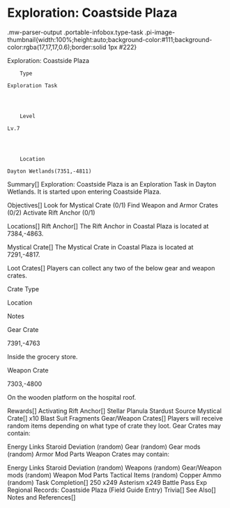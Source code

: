 # Exploration: Coastside Plaza

.mw-parser-output .portable-infobox.type-task .pi-image-thumbnail{width:100%;height:auto;background-color:#111;background-color:rgba(17,17,17,0.6);border:solid 1px #222}

Exploration: Coastside Plaza

	

	
		Type
	
	Exploration Task



	
		Level
	
	Lv.7



	
		Location
	
	Dayton Wetlands(7351,-4811)






Summary[]
Exploration: Coastside Plaza is an Exploration Task in Dayton Wetlands. It is started upon entering Coastside Plaza.

Objectives[]
Look for Mystical Crate (0/1)
Find Weapon and Armor Crates (0/2)
Activate Rift Anchor (0/1)

Locations[]
Rift Anchor[]
The Rift Anchor in Coastal Plaza is located at 7384,-4863.

Mystical Crate[]
The Mystical Crate in Coastal Plaza is located at 7291,-4817.

Loot Crates[]
Players can collect any two of the below gear and weapon crates.



Crate Type

Location

Notes


Gear Crate

7391,-4763

Inside the grocery store.


Weapon Crate

7303,-4800

On the wooden platform on the hospital roof.


Rewards[]
Activating Rift Anchor[]
Stellar Planula
Stardust Source
Mystical Crate[]
x10 Blast Suit Fragments
Gear/Weapon Crates[]
Players will receive random items depending on what type of crate they loot.
Gear Crates may contain:

Energy Links
Staroid
Deviation (random)
Gear (random)
Gear mods (random)
Armor Mod Parts
Weapon Crates may contain:

Energy Links
Staroid
Deviation (random)
Weapons (random)
Gear/Weapon mods (random)
Weapon Mod Parts
Tactical Items (random)
Copper Ammo (random)
Task Completion[]
250
x249 Asterism
x249 Battle Pass Exp
Regional Records: Coastside Plaza (Field Guide Entry)
Trivia[]
See Also[]
Notes and References[]
